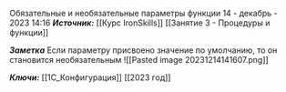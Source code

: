 
Обязательные и необязательные параметры функции
 14 - декабрь - 2023  14:16 
***Источник:***  [[Курс IronSkills]] [[Занятие 3 - Процедуры и функции]]

***Заметка*** 
Если параметру присвоено значение по умолчанию, то он становится необязательным
![[Pasted image 20231214141607.png]]

***Ключи:*** [[1С_Конфигурация]] [[2023 год]]